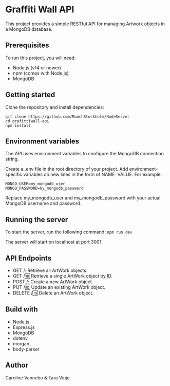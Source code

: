 # Graffiti Wall API

This project provides a simple RESTful API for managing Artwork objects in a MongoDB database.

## Prerequisites

To run this project, you will need:
- Node.js (v14 or newer)
- npm (comes with Node.js)
- MongoDB

## Getting started

Clone the repository and install dependencies:
```
git clone https://github.com/MunchStockholm/NodeServer
cd grafittiwall-api
npm install
```

## Environment variables

The API uses environment variables to configure the MongoDB connection string.

Create a .env file in the root directory of your project. Add environment-specific variables on new lines in the form of NAME=VALUE. For example:
```
MONGO_USER=my_mongodb_user
MONGO_PASSWORD=my_mongodb_password
```

Replace my_mongodb_user and my_mongodb_password with your actual MongoDB username and password.

## Running the server

To start the server, run the following command:
`npm run dev`

The server will start on localhost at port 3001.

## API Endpoints
- GET /: Retrieve all ArtWork objects.
- GET /:id: Retrieve a single ArtWork object by ID.
- POST /: Create a new ArtWork object.
- PUT /:id: Update an existing ArtWork object.
- DELETE /:id: Delete an ArtWork object.

## Build with
- Node.js
- Express.js
- MongoDB
- dotenv
- morgan
- body-parser

## Author
Caroline Vannebo & Tara Vinje